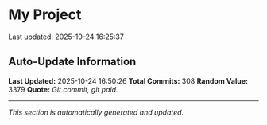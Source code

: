 # My Project


Last updated: 2025-10-24 16:25:37



























































































































































































































































































































































































































































































































































































































































































































## Auto-Update Information

**Last Updated:** 2025-10-24 16:50:26
**Total Commits:** 308
**Random Value:** 3379
**Quote:** _Git commit, git paid._

---
_This section is automatically generated and updated._